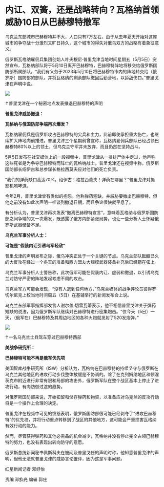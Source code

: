 # 内讧、双簧，还是战略转向？瓦格纳首领威胁10日从巴赫穆特撤军

乌克兰东部城市巴赫穆特并不大，人口只有7万左右。由于从去年夏天开始对这座城市的争夺战十分激烈又旷日持久，这个城市的得失对俄乌双方的战略有着象征意义。

俄罗斯瓦格纳雇佣兵集团创始人叶夫根尼·普里戈津当地时间星期五（5月5日）突然宣布，瓦格纳部队将于5月10日离开巴赫穆特，巴赫穆特阵地将移交给俄罗斯国防部所属部队。“我们有义务于2023年5月10日将巴赫穆特市内的阵地转交给（俄罗斯）国防部的部队，并将瓦格纳的剩余部队撤回后勤营地，以舔舐伤口。”普里戈津在声明中说。

![](https://inews.gtimg.com/om_bt/OGhRPeRJzu938IyYXp0MHtILpphJZDqxAyYkfQiyS02UEAA/1000)

↑普里戈津在一个秘密地点发表撤退巴赫穆特的声明

**普里戈津威胁撤退：**

**瓦格纳与俄国防部争端再次爆发？**

瓦格纳雇佣兵是俄罗斯攻占巴赫穆特的尖兵和主力，此前即使承担重大伤亡，也继续扩大阵地向前推进。普里戈津三个星期前曾宣称，瓦格纳雇佣兵部队已经占领巴赫穆特80%以上的领土，但乌克兰守军并未放弃，而且仍然在坚持战斗。

5月5日发布在社交媒体上的一段视频中，普里戈津从一排排尸体中走过，他声称这些死者是为争夺巴赫穆特而阵亡的瓦格纳战士。普里戈津还在视频中称，俄罗斯国防部长绍伊古和总参谋长格拉西莫夫应对他们的死亡负责。

“我们的弹药缺口高达70%。绍伊古！格拉西莫夫！弹药在哪里？”普里戈津对摄影机咆哮道。

今年2月，普里戈津曾有类似的抱怨。他称弹药短缺，并威胁要撤出巴赫穆特，但他之前没有如此次声明一样谈到撤退日期，而且争论很快就平息了。

有分析认为，普里戈津再次发表“撤离巴赫穆特宣言”，意味着瓦格纳与俄罗斯国防部之间争端的又一次爆发，既透露了俄方内部紧张局势，也让一些分析人士怀疑俄罗斯武器储备不足。

**乌克兰军事分析人士：**

**可能是“假装内讧引诱乌军轻敌”**

普里戈津的声明发布之际，俄乌冲突正处于一个关键的节点。乌克兰部队酝酿已久的大反攻在经过一个冬天的准备和西方盟友大规模武器装备补充后已经箭在弦上。

乌克兰军事分析人士警告称，此次俄军可能在假装内讧、虚弱和撤退，以引诱乌克兰对防守严密的阵地发起考虑不周的攻击。

乌克兰军方可能会发现，“没有人退到任何地方，”乌克兰媒体的战争评论员彼得罗·切尔尼克上校当地时间周五（5日）在基辅举行的新闻发布会上说。

乌克兰东部军事指挥部发言人谢尔盖·切雷瓦蒂表示，他不相信普里戈津关于弹药短缺的说法，因为俄罗斯军队继续对巴赫穆特进行密集炮击。“仅今天（5日）一天，（俄军在）巴赫穆特及其周边地区的各种火炮就发射了520发炮弹。”

![](https://inews.gtimg.com/om_bt/O-R9DvtxyuOMg6xkp7oiS8OFVv58dWjc2UT9EMTRKknVIAA/1000)

↑一名乌克兰士兵驾车穿过巴赫穆特西部

**美战争研究所：**

**巴赫穆特可能不再是俄军优先项**

美国智库战争研究所（ISW）分析认为，瓦格纳在巴赫穆特的持续坚守与俄罗斯在乌克兰其他地区的进攻行动步伐整体放缓是不协调的。除了在克列姆纳地区和顿涅茨克市附近进行非常有限和局部的攻击外，俄罗斯军队在整个战区基本上停止了进攻行动，有向防御过渡的趋势。

对俄罗斯国防部来说，开始扣留和储存弹药和物资，以准备应对乌克兰的反攻行动将是一个操作上合理的决定。

普里戈津在视频中可见的愤怒表明，俄罗斯国防部很可能已经剥夺了“进攻巴赫穆特”的优先权，并将行动重点转移到了战区的其他地方，这可能会严重损害瓦格纳有效行动的能力。

然而，尽管获得弹药和其他必需品的机会减少，瓦格纳并没有停止完全占领巴赫穆特的努力，也没有表现出转向防守的意愿。

俄罗斯总统新闻秘书佩斯科夫在被问及普里戈任的声明时称，他知悉普里戈津的声明，但他无法就普里戈津的威胁言论置评，因为这是军事问题。

红星新闻记者 邓纾怡

责编 邓旆光 编辑 郭庄

